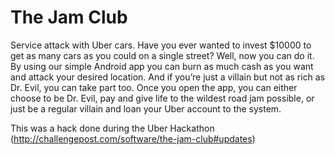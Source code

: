 # The Jam Club 

Service attack with Uber cars. Have you ever wanted to invest $10000 to get as many cars as you could on a single street? Well, now you can do it. By using our simple Android app you can burn as much cash as you want and attack your desired location. And if you’re just a villain but not as rich as Dr. Evil, you can take part too. Once you open the app, you can either choose to be Dr. Evil, pay and give life to the wildest road jam possible, or just be a regular villain and loan your Uber account to the system.

This was a hack done during the Uber Hackathon (http://challengepost.com/software/the-jam-club#updates)
